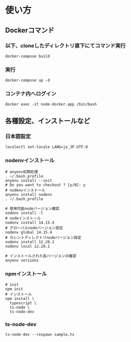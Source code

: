 # 使い方

## Dockerコマンド

### 以下、cloneしたディレクトリ直下にてコマンド実行

```$xslt
docker-compose build
```

### 実行

```$xslt
docker-compose up -d
```

### コンテナ内へログイン

```$xslt
docker exec -it node-docker.app /bin/bash
```

## 各種設定、インストールなど

### 日本語設定

```$xslt
localectl set-locale LANG=ja_JP.UTF-8
```

### nodenvインストール

```$xslt
# anyenv初期処理
. ~/.bash_profile
anyenv install --init
# Do you want to checkout ? [y/N]: y
# nodenvインストール
anyenv install nodenv
. ~/.bash_profile

# 使用可能nodeバージョン確認
nodenv install -l
# nodeインストール
nodenv install 14.15.4
# グローバルnodeバージョン設定
nodenv global 14.15.4
# カレントディレクトリnodeバージョン設定
nodenv install 12.20.1
nodenv local 12.20.1

# インストールされた各バージョンの確認
anyenv versions
```

### npmインストール

```$xslt
# init
npm init
# インストール
npm install \
  typescript \
  ts-node \
  ts-node-dev
```

### ts-node-dev

```$xslt
ts-node-dev --respawn sample.ts
```
